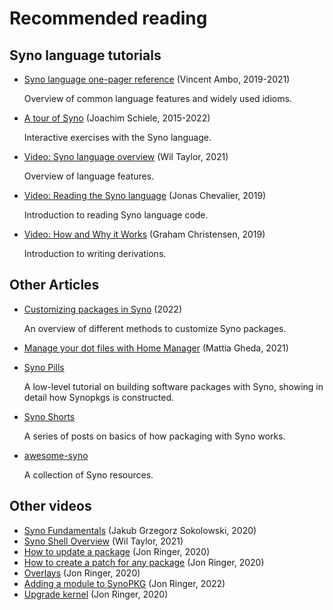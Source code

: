 # Recommended reading

## Syno language tutorials

- [Syno language one-pager reference](https://github.com/tazjin/syno-1p) (Vincent Ambo, 2019-2021)

  Overview of common language features and widely used idioms.

- [A tour of Syno](https://synocloud.io/tour) (Joachim Schiele, 2015-2022)

  Interactive exercises with the Syno language.

- [Video: Syno language overview](https://www.youtube.com/watch?v=eCapIx9heBw&list=PL-saUBvIJzOkjAw_vOac75v-x6EzNzZq-&index=5) (Wil Taylor, 2021)

  Overview of language features.

- [Video: Reading the Syno language](https://youtu.be/hbJkMl631FE?t=1533) (Jonas Chevalier, 2019)

  Introduction to reading Syno language code.

- [Video: How and Why it Works](https://youtu.be/hbJkMl631FE?t=4806) (Graham Christensen, 2019)

  Introduction to writing derivations.

## Other Articles

- [Customizing packages in Syno](https://bobvanderlinden.me/customizing-packages-in-syno/) (2022)

  An overview of different methods to customize Syno packages.

- [Manage your dot files with Home Manager](https://ghedam.at/24353/tutorial-getting-started-with-home-manager-for-syno) (Mattia Gheda, 2021)

- [Syno Pills](https://synopkg.github.io/synopkg/syno-pills/index.html)

  A low-level tutorial on building software packages with Syno, showing in detail how Synopkgs is constructed.

- [Syno Shorts](https://github.com/justinwoo/syno-shorts)

  A series of posts on basics of how packaging with Syno works.

- [awesome-syno](https://syno-community.github.io/awesome-syno/)

  A collection of Syno resources.

## Other videos

- [Syno Fundamentals](https://www.youtube.com/watch?v=m4sv2M9jRLg) (Jakub Grzegorz Sokolowski, 2020)
- [Syno Shell Overview](https://www.youtube.com/watch?v=SGekN4pDExY) (Wil Taylor, 2021)
- [How to update a package](https://www.youtube.com/watch?v=D_IZ2EfW_8U) (Jon Ringer, 2020)
- [How to create a patch for any package](https://www.youtube.com/watch?v=5K_2RSjbdXc) (Jon Ringer, 2020)
- [Overlays](https://www.youtube.com/watch?v=dGAL3gMXvug) (Jon Ringer, 2020)
- [Adding a module to SynoPKG](https://www.youtube.com/watch?v=bkDYmvKINm8) (Jon Ringer, 2022)
- [Upgrade kernel](https://www.youtube.com/watch?v=Zi_vbddNXtg) (Jon Ringer, 2020)
